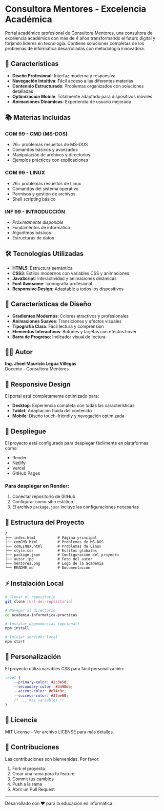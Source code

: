 # Consultora Mentores - Excelencia Académica

Portal académico profesional de Consultora Mentores, una consultora de excelencia académica con más de 4 años transformando el futuro digital y forjando líderes en tecnología. Contiene soluciones completas de los problemas de informática desarrolladas con metodología innovadora.

## 🚀 Características

- **Diseño Profesional**: Interfaz moderna y responsiva
- **Navegación Intuitiva**: Fácil acceso a las diferentes materias
- **Contenido Estructurado**: Problemas organizados con soluciones detalladas
- **Optimización Mobile**: Totalmente adaptado para dispositivos móviles
- **Animaciones Dinámicas**: Experiencia de usuario mejorada

## 📚 Materias Incluidas

### COM 99 - CMD (MS-DOS)
- 26+ problemas resueltos de MS-DOS
- Comandos básicos y avanzados
- Manipulación de archivos y directorios
- Ejemplos prácticos con explicaciones

### COM 99 - LINUX  
- 26+ problemas resueltos de Linux
- Comandos del sistema operativo
- Permisos y gestión de archivos
- Shell scripting básico

### INF 99 - INTRODUCCIÓN
- *Próximamente disponible*
- Fundamentos de informática
- Algoritmos básicos
- Estructuras de datos

## 🛠️ Tecnologías Utilizadas

- **HTML5**: Estructura semántica
- **CSS3**: Estilos modernos con variables CSS y animaciones
- **JavaScript**: Interactividad y animaciones dinámicas
- **Font Awesome**: Iconografía profesional
- **Responsive Design**: Adaptable a todos los dispositivos

## 🎨 Características de Diseño

- **Gradientes Modernos**: Colores atractivos y profesionales
- **Animaciones Suaves**: Transiciones y efectos visuales
- **Tipografía Clara**: Fácil lectura y comprensión
- **Elementos Interactivos**: Botones y tarjetas con efectos hover
- **Barra de Progreso**: Indicador visual de lectura

## 👨‍🏫 Autor

**Ing. Jhoel Mauricio Legua Villegas**  
Docente - Consultora Mentores

## 📱 Responsive Design

El portal está completamente optimizado para:
- **Desktop**: Experiencia completa con todas las características
- **Tablet**: Adaptación fluida del contenido
- **Mobile**: Diseño touch-friendly y navegación optimizada

## 🚀 Despliegue

El proyecto está configurado para desplegar fácilmente en plataformas como:
- Render
- Netlify
- Vercel
- GitHub Pages

### Para desplegar en Render:
1. Conectar repositorio de GitHub
2. Configurar como sitio estático
3. El archivo `package.json` incluye las configuraciones necesarias

## 📁 Estructura del Proyecto

```
/
├── index.html          # Página principal
├── comCMD.html         # Problemas de MS-DOS
├── comLINUX.html       # Problemas de Linux
├── style.css           # Estilos globales
├── package.json        # Configuración del proyecto
├── autor.jpg           # Foto del autor
├── mentores.png        # Logo de la academia
└── README.md           # Documentación
```

## ⚡ Instalación Local

```bash
# Clonar el repositorio
git clone [url-del-repositorio]

# Navegar al directorio
cd academia-informatica-practicas

# Instalar dependencias (opcional)
npm install

# Iniciar servidor local
npm start
```

## 🔧 Personalización

El proyecto utiliza variables CSS para fácil personalización:

```css
:root {
    --primary-color: #2c3e50;
    --secondary-color: #3498db;
    --accent-color: #e74c3c;
    --success-color: #27ae60;
    /* ... más variables */
}
```

## 📄 Licencia

MIT License - Ver archivo LICENSE para más detalles.

## 🤝 Contribuciones

Las contribuciones son bienvenidas. Por favor:
1. Fork el proyecto
2. Crear una rama para tu feature
3. Commit tus cambios
4. Push a la rama
5. Abrir un Pull Request

---

Desarrollado con ❤️ para la educación en informática.